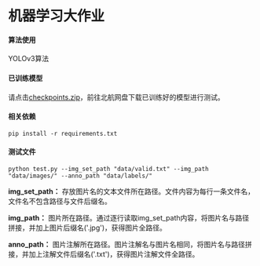 # 机器学习大作业
#### 算法使用

YOLOv3算法

#### 已训练模型

请点击[checkpoints.zip](https://bhpan.buaa.edu.cn/#/link/E33EC4005F75EE74ACADDD1FEE263482)，前往北航网盘下载已训练好的模型进行测试。

#### 相关依赖

```
pip install -r requirements.txt
```

#### 测试文件

```
python test.py --img_set_path "data/valid.txt" --img_path "data/images/" --anno_path "data/labels/"
```

**img_set_path：** 存放图片名的文本文件所在路径。文件内容为每行一条文件名，文件名不包含路径与文件后缀名。

**img_path：** 图片所在路径。通过逐行读取img_set_path内容，将图片名与路径拼接，并加上图片后缀名('.jpg')，获得图片全路径。

**anno_path：** 图片注解所在路径。图片注解名与图片名相同，将图片名与路径拼接，并加上注解文件后缀名('.txt')，获得图片注解文件全路径。

